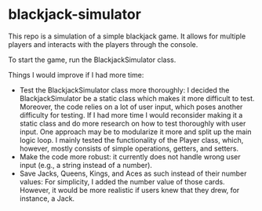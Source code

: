 # blackjack-simulator

This repo is a simulation of a simple blackjack game.
It allows for multiple players and interacts with the players through the console.

To start the game, run the BlackjackSimulator class.

Things I would improve if I had more time:
- Test the BlackjackSimulator class more thoroughly: I decided the BlackjackSimulator be a static class which makes it more difficult to test.
Moreover, the code relies on a lot of user input, which poses another difficulty for testing. If I had more time I would reconsider
making it a static class and do more research on how to test thoroughly with user input. One approach may be to modularize it more and split
up the main logic loop. I mainly tested the functionality of the Player class, which, however, mostly consists of simple operations,
 getters, and setters. 
- Make the code more robust: it currently does not handle wrong user input (e.g., a string instead of a number).
- Save Jacks, Queens, Kings, and Aces as such instead of their number values: For simplicity, I added the number value
of those cards. However, it would be more realistic if users knew that they drew, for instance, a Jack. 